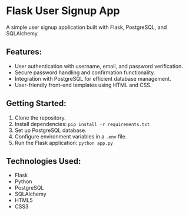# Flask User Signup App

A simple user signup application built with Flask, PostgreSQL, and SQLAlchemy.

## Features:

- User authentication with username, email, and password verification.
- Secure password handling and confirmation functionality.
- Integration with PostgreSQL for efficient database management.
- User-friendly front-end templates using HTML and CSS.

## Getting Started:

1. Clone the repository.
2. Install dependencies: `pip install -r requirements.txt`
3. Set up PostgreSQL database.
4. Configure environment variables in a `.env` file.
5. Run the Flask application: `python app.py`

## Technologies Used:

- Flask
- Python
- PostgreSQL
- SQLAlchemy
- HTML5
- CSS3


